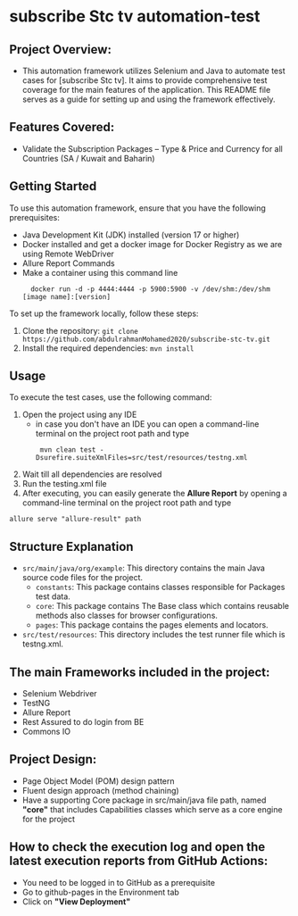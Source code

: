 # subscribe Stc tv automation-test

## Project Overview:
* This automation framework utilizes Selenium and Java to automate test cases for [subscribe Stc tv]. It aims to provide comprehensive test coverage for the main features of the application. This README file serves as a guide for setting up and using the framework effectively.

## Features Covered:
* Validate the Subscription Packages – Type & Price and Currency for all Countries (SA / Kuwait and Baharin)

## Getting Started

To use this automation framework, ensure that you have the following prerequisites:

- Java Development Kit (JDK) installed (version 17 or higher)
- Docker installed and get a docker image for Docker Registry as we are using Remote WebDriver
- Allure Report Commands
- Make a container using this command line
     ```
       docker run -d -p 4444:4444 -p 5900:5900 -v /dev/shm:/dev/shm [image name]:[version]
     ```

To set up the framework locally, follow these steps:

1. Clone the repository: `git clone https://github.com/abdulrahmanMohamed2020/subscribe-stc-tv.git`
2. Install the required dependencies: `mvn install`

## Usage
To execute the test cases, use the following command:

1. Open the project using any IDE
    - in case you don't have an IDE you can open a command-line terminal on the project root path and type
      ```
       mvn clean test -Dsurefire.suiteXmlFiles=src/test/resources/testng.xml
      ```
2. Wait till all dependencies are resolved
3. Run the testing.xml file
4. After executing, you can easily generate the **Allure Report** by opening a command-line terminal on the project
   root path and type
```
allure serve "allure-result" path
```

## Structure Explanation

- `src/main/java/org/example`: This directory contains the main Java source code files for the project.
    - `constants`: This package contains classes responsible for Packages test data.
    - `core`: This package contains The Base class which contains reusable methods also classes for browser configurations.
    - `pages`: This package contains the pages elements and locators.
- `src/test/resources`: This directory includes the test runner file which is testng.xml.

## The main Frameworks included in the project:
* Selenium Webdriver
* TestNG
* Allure Report
* Rest Assured to do login from BE
* Commons IO
## Project Design:
* Page Object Model (POM) design pattern
* Fluent design approach (method chaining)
* Have a supporting Core package in src/main/java file path, named **"core"** that includes Capabilities classes which serve as a core engine for the project
## How to check the execution log and open the latest execution reports from GitHub Actions:
* You need to be logged in to GitHub as a prerequisite
* Go to github-pages in the Environment tab
* Click on **"View Deployment"**

